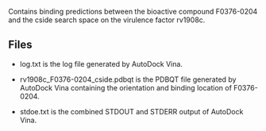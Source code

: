 Contains binding predictions between the bioactive compound F0376-0204 and the cside search space on the virulence factor rv1908c.

## Files

- log.txt is the log file generated by AutoDock Vina.

- rv1908c_F0376-0204_cside.pdbqt is the PDBQT file generated by AutoDock Vina containing the orientation and binding location of F0376-0204.

- stdoe.txt is the combined STDOUT and STDERR output of AutoDock Vina.

